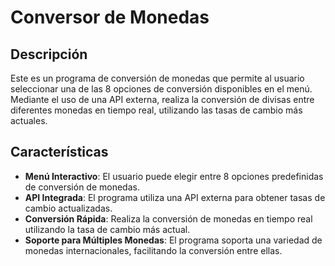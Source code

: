 
# Conversor de Monedas

## Descripción

Este es un programa de conversión de monedas que permite al usuario seleccionar una de las 8 opciones de conversión disponibles en el menú. Mediante el uso de una API externa, realiza la conversión de divisas entre diferentes monedas en tiempo real, utilizando las tasas de cambio más actuales.

## Características

- **Menú Interactivo**: El usuario puede elegir entre 8 opciones predefinidas de conversión de monedas.
- **API Integrada**: El programa utiliza una API externa para obtener tasas de cambio actualizadas.
- **Conversión Rápida**: Realiza la conversión de monedas en tiempo real utilizando la tasa de cambio más actual.
- **Soporte para Múltiples Monedas**: El programa soporta una variedad de monedas internacionales, facilitando la conversión entre ellas.
